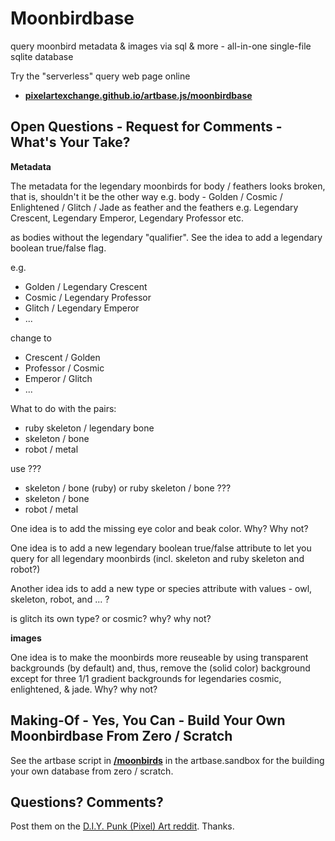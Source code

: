 # Moonbirdbase

query moonbird metadata & images via sql & more - all-in-one single-file sqlite database


Try the "serverless" query web page online

- [**pixelartexchange.github.io/artbase.js/moonbirdbase**](https://pixelartexchange.github.io/artbase.js/moonbirdbase/)



## Open Questions - Request for Comments - What's Your Take?

**Metadata**

The metadata for the legendary moonbirds for body / feathers
looks broken, that is, shouldn't it be the other way
e.g.  body - Golden / Cosmic / Enlightened / Glitch / Jade
as feather
and the feathers e.g.
Legendary Crescent, Legendary Emperor,
Legendary Professor etc.

as bodies without the legendary "qualifier". See the idea to add
a legendary boolean true/false flag.

e.g.

- Golden / Legendary Crescent
- Cosmic / Legendary Professor
- Glitch / Legendary Emperor
- ...

change to

-  Crescent / Golden
-  Professor / Cosmic
-  Emperor / Glitch
- ...


What to do with the pairs:

- ruby skeleton / legendary bone
- skeleton / bone
- robot / metal

use ???

- skeleton / bone (ruby)  or ruby skeleton / bone ???
- skeleton / bone
- robot / metal



One idea is to add the missing eye color and beak color. Why? Why not?

One idea is to add a new legendary boolean true/false
attribute  to let you query for all legendary moonbirds (incl. skeleton and ruby skeleton and robot?)


Another idea ids to add a new type or species attribute
with values - owl, skeleton, robot, and ... ?

is glitch its own type? or cosmic? why? why not?




**images**

One idea is to make the moonbirds more reuseable
by using transparent backgrounds (by default) and, thus,
remove the (solid color) background  except for three 1/1 gradient backgrounds for legendaries cosmic, enlightened, & jade.  Why? why not?







## Making-Of - Yes, You Can - Build Your Own Moonbirdbase From Zero / Scratch

See the artbase script in [**/moonbirds**](https://github.com/pixelartexchange/moonbirds.sandbox/tree/master/moonbirds) in the artbase.sandbox for
the building your own database from zero / scratch.




## Questions? Comments?

Post them on the [D.I.Y. Punk (Pixel) Art reddit](https://old.reddit.com/r/DIYPunkArt). Thanks.


